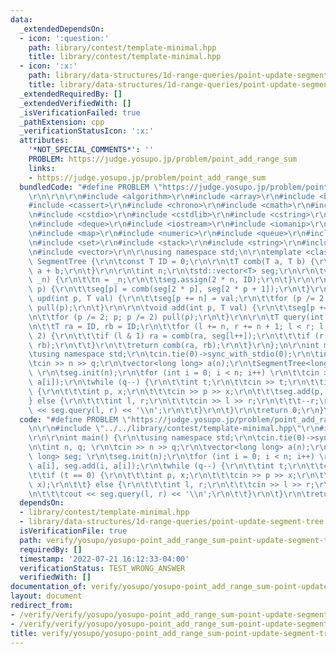 ```yaml
---
data:
  _extendedDependsOn:
  - icon: ':question:'
    path: library/contest/template-minimal.hpp
    title: library/contest/template-minimal.hpp
  - icon: ':x:'
    path: library/data-structures/1d-range-queries/point-update-segment-tree.hpp
    title: library/data-structures/1d-range-queries/point-update-segment-tree.hpp
  _extendedRequiredBy: []
  _extendedVerifiedWith: []
  _isVerificationFailed: true
  _pathExtension: cpp
  _verificationStatusIcon: ':x:'
  attributes:
    '*NOT_SPECIAL_COMMENTS*': ''
    PROBLEM: https://judge.yosupo.jp/problem/point_add_range_sum
    links:
    - https://judge.yosupo.jp/problem/point_add_range_sum
  bundledCode: "#define PROBLEM \"https://judge.yosupo.jp/problem/point_add_range_sum\"\
    \r\n\r\n\r\n#include <algorithm>\r\n#include <array>\r\n#include <bitset>\r\n\
    #include <cassert>\r\n#include <chrono>\r\n#include <cmath>\r\n#include <complex>\r\
    \n#include <cstdio>\r\n#include <cstdlib>\r\n#include <cstring>\r\n#include <ctime>\r\
    \n#include <deque>\r\n#include <iostream>\r\n#include <iomanip>\r\n#include <list>\r\
    \n#include <map>\r\n#include <numeric>\r\n#include <queue>\r\n#include <random>\r\
    \n#include <set>\r\n#include <stack>\r\n#include <string>\r\n#include <unordered_map>\r\
    \n#include <vector>\r\n\r\nusing namespace std;\n\r\ntemplate <class T> struct\
    \ SegmentTree {\r\n\tconst T ID = 0;\r\n\r\n\tT comb(T a, T b) {\r\n\t\treturn\
    \ a + b;\r\n\t}\r\n\r\n\tint n;\r\n\tstd::vector<T> seg;\r\n\r\n\tvoid init(int\
    \ _n) {\r\n\t\tn = _n;\r\n\t\tseg.assign(2 * n, ID);\r\n\t}\r\n\r\n\tvoid pull(int\
    \ p) {\r\n\t\tseg[p] = comb(seg[2 * p], seg[2 * p + 1]);\r\n\t}\r\n\r\n\tvoid\
    \ upd(int p, T val) {\r\n\t\tseg[p += n] = val;\r\n\t\tfor (p /= 2; p; p /= 2)\
    \ pull(p);\r\n\t}\r\n\r\n\tvoid add(int p, T val) {\r\n\t\tseg[p += n] += val;\r\
    \n\t\tfor (p /= 2; p; p /= 2) pull(p);\r\n\t}\r\n\r\n\tT query(int l, int r) {\r\
    \n\t\tT ra = ID, rb = ID;\r\n\t\tfor (l += n, r += n + 1; l < r; l /= 2, r /=\
    \ 2) {\r\n\t\t\tif (l & 1) ra = comb(ra, seg[l++]);\r\n\t\t\tif (r & 1) rb = comb(seg[--r],\
    \ rb);\r\n\t\t}\r\n\t\treturn comb(ra, rb);\r\n\t}\r\n};\n\r\nint main() {\r\n\
    \tusing namespace std;\r\n\tcin.tie(0)->sync_with_stdio(0);\r\n\tint n, q; \r\n\
    \tcin >> n >> q;\r\n\tvector<long long> a(n);\r\n\tSegmentTree<long long> seg;\
    \ \r\n\tseg.init(n);\r\n\tfor (int i = 0; i < n; i++) \r\n\t\tcin >> a[i], seg.add(i,\
    \ a[i]);\r\n\twhile (q--) {\r\n\t\tint t;\r\n\t\tcin >> t;\r\n\t\tif (t == 0)\
    \ {\r\n\t\t\tint p, x;\r\n\t\t\tcin >> p >> x;\r\n\t\t\tseg.add(p, x);\r\n\t\t\
    } else {\r\n\t\t\tint l, r;\r\n\t\t\tcin >> l >> r;\r\n\t\t\t--r;\r\n\t\t\tcout\
    \ << seg.query(l, r) << '\\n';\r\n\t\t}\r\n\t}\r\n\treturn 0;\r\n}\n"
  code: "#define PROBLEM \"https://judge.yosupo.jp/problem/point_add_range_sum\"\r\
    \n\r\n#include \"../../library/contest/template-minimal.hpp\"\r\n#include \"../../library/data-structures/1d-range-queries/point-update-segment-tree.hpp\"\
    \r\n\r\nint main() {\r\n\tusing namespace std;\r\n\tcin.tie(0)->sync_with_stdio(0);\r\
    \n\tint n, q; \r\n\tcin >> n >> q;\r\n\tvector<long long> a(n);\r\n\tSegmentTree<long\
    \ long> seg; \r\n\tseg.init(n);\r\n\tfor (int i = 0; i < n; i++) \r\n\t\tcin >>\
    \ a[i], seg.add(i, a[i]);\r\n\twhile (q--) {\r\n\t\tint t;\r\n\t\tcin >> t;\r\n\
    \t\tif (t == 0) {\r\n\t\t\tint p, x;\r\n\t\t\tcin >> p >> x;\r\n\t\t\tseg.add(p,\
    \ x);\r\n\t\t} else {\r\n\t\t\tint l, r;\r\n\t\t\tcin >> l >> r;\r\n\t\t\t--r;\r\
    \n\t\t\tcout << seg.query(l, r) << '\\n';\r\n\t\t}\r\n\t}\r\n\treturn 0;\r\n}"
  dependsOn:
  - library/contest/template-minimal.hpp
  - library/data-structures/1d-range-queries/point-update-segment-tree.hpp
  isVerificationFile: true
  path: verify/yosupo/yosupo-point_add_range_sum-point-update-segment-tree.test.cpp
  requiredBy: []
  timestamp: '2022-07-21 16:12:33-04:00'
  verificationStatus: TEST_WRONG_ANSWER
  verifiedWith: []
documentation_of: verify/yosupo/yosupo-point_add_range_sum-point-update-segment-tree.test.cpp
layout: document
redirect_from:
- /verify/verify/yosupo/yosupo-point_add_range_sum-point-update-segment-tree.test.cpp
- /verify/verify/yosupo/yosupo-point_add_range_sum-point-update-segment-tree.test.cpp.html
title: verify/yosupo/yosupo-point_add_range_sum-point-update-segment-tree.test.cpp
---
```

